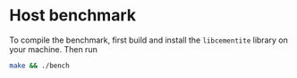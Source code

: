# Host benchmark

To compile the benchmark, first build and install the `libcementite` library on your machine. Then run

```bash
make && ./bench
```
